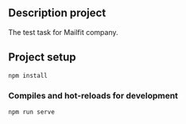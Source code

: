 ## Description project
The test task for Mailfit company.


## Project setup
```
npm install
```

### Compiles and hot-reloads for development
```
npm run serve
```



